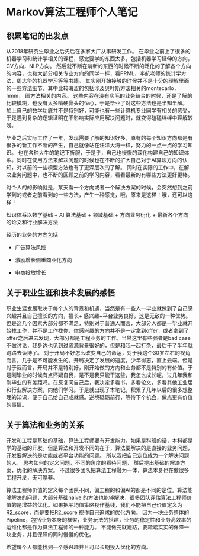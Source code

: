 

Markov算法工程师个人笔记
=======================================



## 积累笔记的出发点

从2018年研究生毕业之后先后在多家大厂从事研发工作。 在毕业之前上了很多的机器学习和统计学相关的课程，感觉要学的东西太多，包括机器学习延伸的方向，CV方向，NLP方向。 然后就不断在啃新的东西的时候不断的泛化的了解各个方向的内容，也和大部分相关专业方向的同学一样，看PRML，李航老师的统计学方法，周志华的机器学习等等书籍。 其实刚开始接触的时候并不是十分的理解里面的一些方法细节，其中比较晦涩的包括涉及贝叶斯方法相关的montecarlo，hmm， 图方法相关的内容。 这些内容在没有实际的业务结合的时候，还是了解的比较模糊，也没有太多啃硬骨头的恒心，于是毕业了对这些方法也是半知半解。 加上自己的数学功底并不是特别好，可能也有一些计算机专业同学有相关的感受，于是遇到复杂的逻辑证明在不影响实际应用解决问题时，就变得磕磕绊绊中理解较浅。



毕业之后实际工作了一年，发现需要了解的知识好多，原有的每个知识方向都是有很多的新工作不断的产生，自己就像站在汪洋大海一样，努力的一点一点的学习知识。 也在各种大牛的笔记下折服，于是乎，自己也慢慢的深化构建自己的知识体系。同时在使用方法来解决问题的时候也在不断的扩大自己对于AI算法方向的认知，对以前的一些模型方法也有了更深层次的了解。 同时在实际的工作中，在解决业务问题中，也不断的回顾之前的学习内容，看看最新的有哪些方法更好更棒。 

对个人的的影响就是，某天看一个方向或者一个解决方案的时候，会突然想到之前学到的或者之前看到的一些方法，产生一种感觉，哦，原来是这样！哦，还可以这样！



知识体系以数学基础 + AI 算法基础 + 领域基础 + 方向业务衍化 + 最新各个方向的论文和行业解决方法



经历的业务的方向包括

- 广告算法风控

- 激励增长侧重商业化方向

- 电商投放增长



## 关于职业生涯和技术发展的感悟

职业生涯发展取决于每个人的背景和机遇，当然是有一些人一毕业就做到了自己感兴趣并且自己擅长的方向，擅长+ 感兴趣+平台业务良好，这是无敌的一种优势。但是这几个因素大部分都不满足，特别对于普通人而言，大部分人都是一毕业就开始找工作，并不是工作找你，你感兴趣的方向并不是一定拿到offer，或者拿到了offer之后进去发现，大部分都是工程业务的工作。当然这里有些强者是bad case 不做讨论，我身边也见到过资源背景很好的，但是和我一起打杂，最后干了半年就跑路去读博了。
对于开局不好怎么改变自己的命运，对于我这个30岁左右的视角而言，几乎是不可能发生的。开局决定了发展的速度，少年得志，直上云端。但是对于我而言，开局并不是特别好，刚开始做的方向和业务都不是特别的有价值。于是刚毕业的时候有点怀疑自我，是不是我只能干这些，我怎么成长呢，过几年我和刚毕业的有差距吗。在反复问自己后，我决定多看书，多看论文，多看其他工业届和行业解决方案，向他们学习。于是就出现了本笔记，积累了几年以后的很多想整理的知识，便于自己给自己成就感。逆境砥砺前行，等待下个机会，做点更有价值的事情。



## 关于算法和业务的关系

开发和工程是基础的基础，算法工程师要有开发能力，如果是科班的话，本科都是学的基础的开发。但是算法和开发不同的在于，算法要解决的是直接的业务问题， 开发要解决的是功能或者平台功能的问题。 所以我把自己定位成为一个解决问题的人， 思考如何的定义问题，不同的角度的看待问题， 然后提出基础的解决方案，优化的解决方案。 不过很多团队把算法工程融为一体，算法本身也在做很多工程开发，无可厚非。

算法工程师价值的定义每个团队不同，偏工程的和偏AI的都是不同的定位。算法能够解决的问题，大部分基础naive 的方法也能够解决，很多团队评估算法工程师价值的是增益的优化。如果把平均值策略视作基线，我们不能把自己价值定义为R2_score，而是要把R2_score 视作自己追求的优化方向。 因为一块业务整体的Pipeline，包括业务本身的框架，业务玩法的搭建，业务的稳定性和业务高效率的运维化都是作为算法工程师的一种能力。 不能做完就跑路，要踏踏实实的保障一块业务，并且保障的同时慢慢的优化。



希望每个人都能找到一个感兴趣并且可以长期投入优化的方向。









